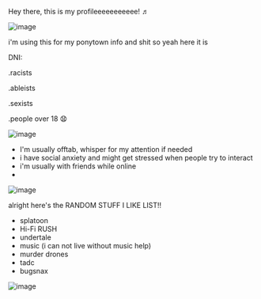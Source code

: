 Hey there, this is my profileeeeeeeeeee! ♬

![image](https://github.com/Epicsquiddo/Epicsquiddo/assets/162918569/cb2690d4-83f7-4094-bfc2-d5aaeab767f9)

i'm using this for my ponytown info and shit so yeah here it is


 DNI:

 .racists
 
 .ableists
 
 .sexists
 
 .people over 18 😧
 
![image](https://github.com/Epicsquiddo/Epicsquiddo/assets/162918569/334e425c-6b7b-4ba0-9bca-c8cc57164c74)

- I'm usually offtab, whisper for my attention if needed
- i have social anxiety and might get stressed when people try to interact
- i'm usually with friends while online
- 
![image](https://github.com/Epicsquiddo/Epicsquiddo/assets/162918569/1325ecfe-fd7c-475c-a92c-87fb1c0db4c0)

  alright here's the RANDOM STUFF I LIKE LIST!!

  - splatoon
  - Hi-Fi RUSH
  - undertale
  - music (i can not live without music help)
  - murder drones
  - tadc
  - bugsnax
 
![image](https://github.com/Epicsquiddo/Epicsquiddo/assets/162918569/de2c8896-6c78-4b43-8dbd-5db13da0a580)

<!--
**Epicsquiddo/Epicsquiddo** is a ✨ _special_ ✨ repository because its `README.md` (this file) appears on your GitHub profile.

Here are some ideas to get you started:

- 🔭 I’m currently working on ...
- 🌱 I’m currently learning ...
- 👯 I’m looking to collaborate on ...
- 🤔 I’m looking for help with ...
- 💬 Ask me about ...
- 📫 How to reach me: ...
- 😄 Pronouns: ...
- ⚡ Fun fact: ...
-->
